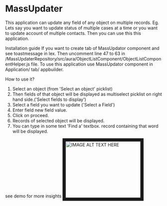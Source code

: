 # MassUpdater

This application can update any field of any object on multiple records.
Eg. Lets say you want to update status of multiple cases at a time or
you want to update account of multiple contacts. Then you can use this this application.

Installation guide
If you want to create tab of MassUpdator component and see toastmessage in lex.
Then uncomment line 47 to 63 in /MassUpdaterRepository/src/aura/ObjectListComponent/ObjectListComponentHelper.js
file.
To use this application use MassUpdator component in Application/ tab/ appbuilder.

How to use it?

1) Select an object (from 'Select an object' picklist)
2) Then fields of that object will be displayed as multiselect picklist on right hand side.('Select fields to display')
3) Select a field you want to update ('Select a Field')
4) Enter field new field value.
5) Click on proceed.
6) Records of selected object will be displayed.
7) You can type in some text 'Find a' textbox. record containing that word will be displayed.

see demo for more insights
<a href="http://www.youtube.com/watch?feature=player_embedded&v=IY6dEh4Lpac
" target="_blank"><img src="http://img.youtube.com/vi/IY6dEh4Lpac/0.jpg" 
alt="IMAGE ALT TEXT HERE" width="240" height="180" border="10" /></a>

